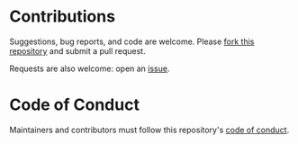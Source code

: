 # Contributions

Suggestions, bug reports, and code are welcome. Please [fork this repository](https://help.github.com/articles/fork-a-repo/) and submit a pull request.

Requests are also welcome: open an [issue](https://github.com/ropensci/bowerbird/issues).

# Code of Conduct

Maintainers and contributors must follow this repository's [code of conduct](CODE_OF_CONDUCT.md).

